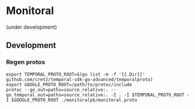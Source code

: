 # Monitoral

(under development)

## Development

### Regen protos

```
export TEMPORAL_PROTO_ROOT=$(go list -m -f '{{.Dir}}' github.com/cretz/temporal-sdk-go-advanced/temporalproto)
export GOOGLE_PROTO_ROOT=/path/to/protoc/include
protoc --go_out=paths=source_relative:. --go_temporal_out=paths=source_relative:. -I . -I $TEMPORAL_PROTO_ROOT -I $GOOGLE_PROTO_ROOT ./monitoralpb/monitoral.proto
```